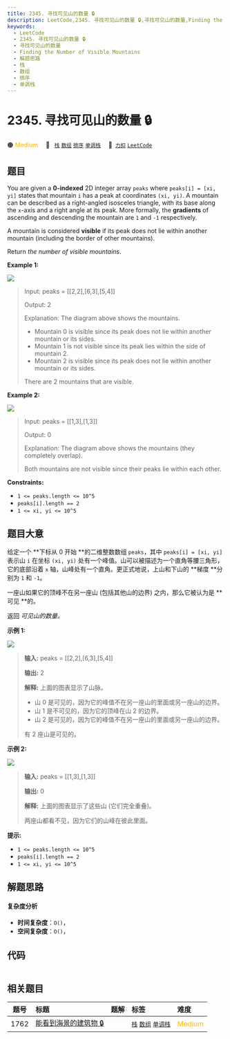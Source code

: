 ```yaml
---
title: 2345. 寻找可见山的数量 🔒
description: LeetCode,2345. 寻找可见山的数量 🔒,寻找可见山的数量,Finding the Number of Visible Mountains,解题思路,栈,数组,排序,单调栈
keywords:
  - LeetCode
  - 2345. 寻找可见山的数量 🔒
  - 寻找可见山的数量
  - Finding the Number of Visible Mountains
  - 解题思路
  - 栈
  - 数组
  - 排序
  - 单调栈
---
```


# 2345. 寻找可见山的数量 🔒

🟠 <font color=#ffb800>Medium</font>&emsp; 🔖&ensp; [`栈`](/tag/stack.md) [`数组`](/tag/array.md) [`排序`](/tag/sorting.md) [`单调栈`](/tag/monotonic-stack.md)&emsp; 🔗&ensp;[`力扣`](https://leetcode.cn/problems/finding-the-number-of-visible-mountains) [`LeetCode`](https://leetcode.com/problems/finding-the-number-of-visible-mountains)

## 题目

You are given a **0-indexed** 2D integer array `peaks` where `peaks[i] = [xi,
yi]` states that mountain `i` has a peak at coordinates `(xi, yi)`. A mountain
can be described as a right-angled isosceles triangle, with its base along the
`x`-axis and a right angle at its peak. More formally, the **gradients** of
ascending and descending the mountain are `1` and `-1` respectively.

A mountain is considered **visible** if its peak does not lie within another
mountain (including the border of other mountains).

Return _the number of visible mountains_.



**Example 1:**

![](https://fastly.jsdelivr.net/gh/doocs/leetcode@main/solution/2300-2399/2345.Finding%20the%20Number%20of%20Visible%20Mountains/images/ex1.png)

> Input: peaks = [[2,2],[6,3],[5,4]]
> 
> Output: 2
> 
> Explanation: The diagram above shows the mountains.
> - Mountain 0 is visible since its peak does not lie within another mountain or its sides.
> - Mountain 1 is not visible since its peak lies within the side of mountain 2.
> - Mountain 2 is visible since its peak does not lie within another mountain or its sides.
> 
> There are 2 mountains that are visible.

**Example 2:**

![](https://fastly.jsdelivr.net/gh/doocs/leetcode@main/solution/2300-2399/2345.Finding%20the%20Number%20of%20Visible%20Mountains/images/ex2new1.png)

> Input: peaks = [[1,3],[1,3]]
> 
> Output: 0
> 
> Explanation: The diagram above shows the mountains (they completely overlap).
> 
> Both mountains are not visible since their peaks lie within each other.

**Constraints:**

  * `1 <= peaks.length <= 10^5`
  * `peaks[i].length == 2`
  * `1 <= xi, yi <= 10^5`


## 题目大意

给定一个 **下标从 0 开始  **的二维整数数组 `peaks`，其中 `peaks[i] = [xi, yi]` 表示山 `i` 在坐标 `(xi,
yi)` 处有一个峰值。山可以被描述为一个直角等腰三角形，它的底部沿着 `x` 轴，山峰处有一个直角。更正式地说，上山和下山的 **梯度  **分别为
`1` 和 `-1`。

一座山如果它的顶峰不在另一座山 (包括其他山的边界) 之内，那么它被认为是 **可见  **的。

返回 _可见山的数量。_



**示例 1:**

![](https://fastly.jsdelivr.net/gh/doocs/leetcode@main/solution/2300-2399/2345.Finding%20the%20Number%20of%20Visible%20Mountains/images/ex1.png)

> 
> 
> 
> 
> 
> **输入:** peaks = [[2,2],[6,3],[5,4]]
> 
> **输出:** 2
> 
> **解释:** 上面的图表显示了山脉。
> - 山 0 是可见的，因为它的峰值不在另一座山的里面或另一座山的边界。
> - 山 1 是不可见的，因为它的顶峰在山 2 的边界。
> - 山 2 是可见的，因为它的峰值不在另一座山的里面或另一座山的边界。
> 
> 有 2 座山是可见的。

**示例 2:**

![](https://fastly.jsdelivr.net/gh/doocs/leetcode@main/solution/2300-2399/2345.Finding%20the%20Number%20of%20Visible%20Mountains/images/ex2new1.png)

> 
> 
> 
> 
> 
> **输入:** peaks = [[1,3],[1,3]]
> 
> **输出:** 0
> 
> **解释:** 上面的图表显示了这些山 (它们完全重叠)。
> 
> 两座山都看不见，因为它们的山峰在彼此里面。
> 
> 



**提示:**

  * `1 <= peaks.length <= 10^5`
  * `peaks[i].length == 2`
  * `1 <= xi, yi <= 10^5`


## 解题思路

#### 复杂度分析

- **时间复杂度**：`O()`，
- **空间复杂度**：`O()`，

## 代码

```javascript

```

## 相关题目

<!-- prettier-ignore -->
| 题号 | 标题 | 题解 | 标签 | 难度 |
| :------: | :------ | :------: | :------ | :------ |
| 1762 | [能看到海景的建筑物 🔒](https://leetcode.com/problems/buildings-with-an-ocean-view) |  |  [`栈`](/tag/stack.md) [`数组`](/tag/array.md) [`单调栈`](/tag/monotonic-stack.md) | <font color=#ffb800>Medium</font> |